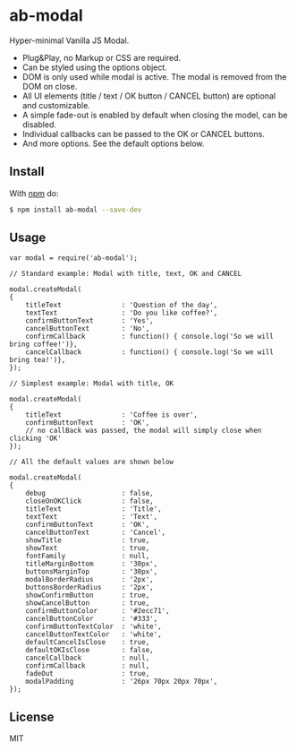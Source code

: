 # ab-modal

Hyper-minimal Vanilla JS Modal. 

- Plug&Play, no Markup or CSS are required.
- Can be styled using the options object.
- DOM is only used while modal is active. The modal is removed from the DOM on close.
- All UI elements (title / text / OK button / CANCEL button) are optional and customizable.
- A simple fade-out is enabled by default when closing the model, can be disabled.
- Individual callbacks can be passed to the OK or CANCEL buttons.
- And more options. See the default options below.

## Install

With [npm](http://npmjs.org) do:

```bash
$ npm install ab-modal --save-dev
```

## Usage
	
	var modal = require('ab-modal');

	// Standard example: Modal with title, text, OK and CANCEL

	modal.createModal(
	{
		titleText				: 'Question of the day',
		textText				: 'Do you like coffee?',
		confirmButtonText 		: 'Yes',
		cancelButtonText 		: 'No',
		confirmCallback			: function() { console.log('So we will bring coffee!')},
		cancelCallback			: function() { console.log('So we will bring tea!')},
	});

	// Simplest example: Modal with title, OK

	modal.createModal(
	{
		titleText				: 'Coffee is over',
		confirmButtonText 		: 'OK',
		// no callBack was passed, the modal will simply close when clicking 'OK'
	});
	
	// All the default values are shown below

	modal.createModal(
	{
		debug 					: false,
		closeOnOKClick 			: false,
		titleText				: 'Title',
		textText				: 'Text',
		confirmButtonText 		: 'OK',
		cancelButtonText 		: 'Cancel',
		showTitle 				: true,
		showText 				: true,
		fontFamily 				: null,
		titleMarginBottom 		: '30px',
		buttonsMarginTop 		: '30px',
		modalBorderRadius 		: '2px',
		buttonsBorderRadius 	: '2px',
		showConfirmButton 		: true,
		showCancelButton 		: true,
		confirmButtonColor 		: '#2ecc71',
		cancelButtonColor 		: '#333',
		confirmButtonTextColor	: 'white',
		cancelButtonTextColor	: 'white',
		defaultCancelIsClose	: true,
		defaultOKIsClose		: false,
		cancelCallback			: null,
		confirmCallback			: null,
		fadeOut					: true,
		modalPadding			: '26px 70px 20px 70px',
	});

## License

MIT
